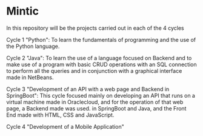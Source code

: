 # Mintic

In this repository will be the projects carried out in each of the 4 cycles

Cycle 1 "Python": To learn the fundamentals of programming and the use of the Python language.

Cycle 2 "Java": To learn the use of a language focused on Backend and to make use of a program with basic CRUD operations with an SQL connection to perform all the queries and in conjunction with a graphical interface made in NetBeans.

Cycle 3 "Development of an API with a web page and Backend in SpringBoot": This cycle focused mainly on developing an API that runs on a virtual machine made in Oraclecloud, and for the operation of that web page, a Backend made was used. in SpringBoot and Java, and the Front End made with HTML, CSS and JavaScript.

Cycle 4 "Development of a Mobile Application"
